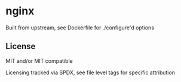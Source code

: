 <!--
SPDX-FileCopyrightText: 2021 Belcan Advanced Solution
SPDX-FileCopyrightText: 2021 Kaelan Thijs Fouwels <kaelan.thijs@fouwels.com>

SPDX-License-Identifier: MIT
-->

# nginx

Built from upstream, see Dockerfile for ./configure'd options

## License
MIT and/or MIT compatible

Licensing tracked via SPDX, see file level tags for specific attribution